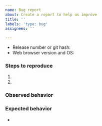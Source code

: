 ```yaml
---
name: Bug report
about: Create a report to help us improve
title: ''
labels: 'type: bug'
assignees: ''

---
```

 
 * Release number or git hash: 
 * Web browser version and OS: 

### Steps to reproduce

 1. 
 1. 

### Observed behavior
<!--
 * Any unexpected output or action (or lack of expected output or action)
 * Web browser console errors (including tracebacks)
 * Server errors (relevant messages and tracebacks)
 * Static or animated images showing the UI behavior
-->

### Expected behavior
 * 

